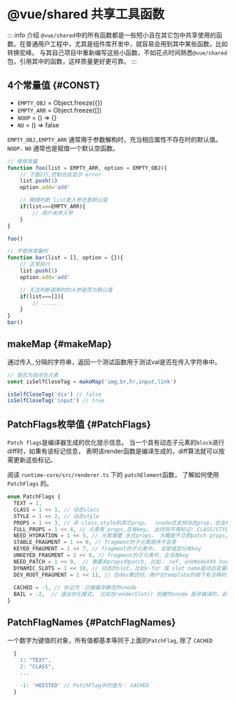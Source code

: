 # @vue/shared 共享工具函数

::: info 介绍
`@vue/shared`中的所有函数都是一些短小且在其它包中共享使用的函数。在普通用户工程中，尤其是组件库开发中，就容易会用到其中某些函数，比如转换驼峰。 与其自己项目中重新编写这些小函数，不如花点时间熟悉`@vue/shared`包，引用其中的函数，这样质量更好更可靠。
:::

## **4个常量值** {#CONST}

- `EMPTY_OBJ` = Object.freeze({})
- `EMPTY_ARR` = Object.freeze([])
- `NOOP`      = () => {}
- `NO`        = () => false

`EMPTY_OBJ,EMPTY_ARR` 通常用于参数解构时，充当相应属性不存在时的默认值。
`NOOP，NO` 通常也是赋值一个默认空函数。

```javascript
// 使用常量
function foo(list = EMPTY_ARR, option = EMPTY_OBJ){
    // 下面2行,控制台会显示 error
    list.push(1)
    option.add='add'

    // 精细判断 list是入参还是默认值
    if(list===EMPTY_ARR){
        // 用户未传入参
    }
}

foo()

// 不使用常量时
function bar(list = [], option = {}){
    // 正常执行
    list.push(1)
    option.add='add'

    // 无法判断调用时的入参是否为默认值
    if(list===[]){
        // ......
    }
}
bar()
```

## **makeMap** {#makeMap}

通过传入`,`分隔的字符串，返回一个测试函数用于测试val是否在传入字符串中。

```javascript
// 是否为自闭合元素
const isSelfCloseTag = makeMap('img,br,hr,input,link')

isSelfCloseTag('div') // false
isSelfCloseTag('input') // true

```

## **PatchFlags**枚举值 {#PatchFlags}

`Patch flags`是编译器生成的优化提示信息。 当一个具有动态子元素的`block`进行diff时，如果有该标记信息，
表明该render函数是编译生成的，diff算法就可以按需更新这些标记。

阅读 `runtime-core/src/renderer.ts` 下的 `patchElement`函数， 了解如何使用`PatchFlags` 的。

```typescript
enum PatchFlags {
  TEXT = 1,
  CLASS = 1 << 1, // 动态class
  STYLE = 1 << 2, // 动态style
  PROPS = 1 << 3, // 非 class,style的其它prop。  vnode还支持动态prop，也会有该标记
  FULL_PROPS = 1 << 4, // 元素有 props,且有key。 此时则不再标记: CLASS/STYLE/PROPS
  NEED_HYDRATION = 1 << 5, // 元素需要 水合props。 大概是不立即patch props, 等水合时再绑定props,events
  STABLE_FRAGMENT = 1 << 6, // fragment的子元素顺序不会变
  KEYED_FRAGMENT = 1 << 7, // fragment的子元素中， 全部或部分有key
  UNKEYED_FRAGMENT = 1 << 8, // fragment的子元素中，全没有key
  NEED_PATCH = 1 << 9,  // 需要非props的patch, 比如： ref, onVNodeXXX hook变化时。
  DYNAMIC_SLOTS = 1 << 10, // 动态的slot，比如v-for 或 slot name是动态变量时。  
  DEV_ROOT_FRAGMENT = 1 << 11, // 在dev模式时，用户在template的根下有注释时，才有该标记
 
  CACHED = -1, // 标记为：已被缓存静态的vnode
  BAIL = -2,  // 退出优化模式。 比如在renderSlot() 创建的vnode 是非编译的，此时通常需要完整的diff。
}

```

## **PatchFlagNames** {#PatchFlagNames}

一个数字为键值的对象，所有值都基本等同于上面的`PatchFlag`, 除了 `CACHED`

```typescript
  {
    1: "TEXT",
    2: "CLASS",
    ...

    -1: 'HOISTED' // PatchFlag中的值为： CACHED
  }
```

